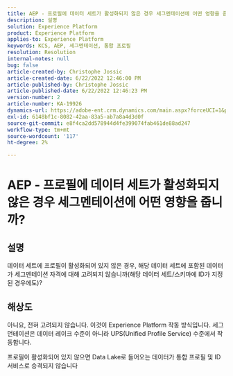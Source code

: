 ```yaml
---
title: AEP - 프로필에 데이터 세트가 활성화되지 않은 경우 세그멘테이션에 어떤 영향을 줍니까?
description: 설명
solution: Experience Platform
product: Experience Platform
applies-to: Experience Platform
keywords: KCS, AEP, 세그멘테이션, 통합 프로필
resolution: Resolution
internal-notes: null
bug: false
article-created-by: Christophe Jossic
article-created-date: 6/22/2022 12:46:00 PM
article-published-by: Christophe Jossic
article-published-date: 6/22/2022 12:46:23 PM
version-number: 2
article-number: KA-19926
dynamics-url: https://adobe-ent.crm.dynamics.com/main.aspx?forceUCI=1&pagetype=entityrecord&etn=knowledgearticle&id=203a4843-29f2-ec11-bb3d-6045bd0158c7
exl-id: 6148bf1c-8082-42aa-83a5-ab7a8a4d3d0f
source-git-commit: e8f4ca2dd578944d4fe399074fab461de88ad247
workflow-type: tm+mt
source-wordcount: '117'
ht-degree: 2%

---
```


# AEP - 프로필에 데이터 세트가 활성화되지 않은 경우 세그멘테이션에 어떤 영향을 줍니까?

## 설명

데이터 세트에 프로필이 활성화되어 있지 않은 경우, 해당 데이터 세트에 포함된 데이터가 세그멘테이션 자격에 대해 고려되지 않습니까(해당 데이터 세트/스키마에 ID가 지정된 경우에도)?

## 해상도


아니요, 전혀 고려되지 않습니다. 이것이 Experience Platform 작동 방식입니다. 세그먼테이션은 데이터 레이크 수준이 아니라 UPS(Unified Profile Service) 수준에서 작동합니다.

프로필이 활성화되어 있지 않으면 Data Lake로 들어오는 데이터가 통합 프로필 및 ID 서비스로 승격되지 않습니다
